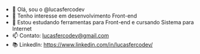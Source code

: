 - 👋 Olá, sou o @lucasfercodev
- 👀 Tenho interesse em desenvolvimento Front-end
- 🌱 Estou estudando ferramentas para Front-end e cursando Sistema para Internet
- 📫 Contato: lucasfercodev@gmail.com
- 📚 LinkedIn: https://www.linkedin.com/in/lucasfercodev/

<!---
lucasfercodev/lucasfercodev is a ✨ special ✨ repository because its `README.md` (this file) appears on your GitHub profile.
You can click the Preview link to take a look at your changes.
--->
